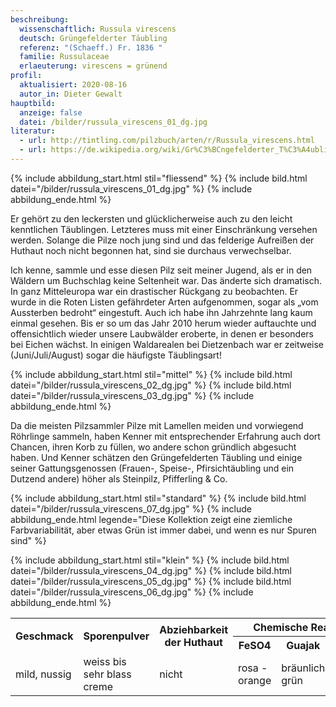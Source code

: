 ```yaml
---
beschreibung:
  wissenschaftlich: Russula virescens
  deutsch: Grüngefelderter Täubling
  referenz: "(Schaeff.) Fr. 1836 "
  familie: Russulaceae
  erlaeuterung: virescens = grünend
profil:
  aktualisiert: 2020-08-16
  autor_in: Dieter Gewalt
hauptbild:
  anzeige: false
  datei: /bilder/russula_virescens_01_dg.jpg
literatur:
  - url: http://tintling.com/pilzbuch/arten/r/Russula_virescens.html
  - url: https://de.wikipedia.org/wiki/Gr%C3%BCngefelderter_T%C3%A4ubling
---
```

{% include abbildung_start.html stil="fliessend" %}
{% include bild.html datei="/bilder/russula_virescens_01_dg.jpg" %}
{% include abbildung_ende.html %}

Er gehört zu den leckersten und glücklicherweise auch zu den leicht kenntlichen Täublingen. Letzteres muss mit einer Einschränkung versehen werden. Solange die Pilze noch jung sind und das felderige Aufreißen der Huthaut noch nicht begonnen hat, sind sie durchaus verwechselbar.

Ich kenne, sammle und esse diesen Pilz seit meiner Jugend, als er in den Wäldern um Buchschlag keine Seltenheit war. Das änderte sich dramatisch. In ganz Mitteleuropa war ein drastischer Rückgang zu beobachten. Er wurde in die Roten Listen gefährdeter Arten aufgenommen, sogar als „vom Aussterben bedroht“ eingestuft. Auch ich habe ihn Jahrzehnte lang kaum einmal gesehen. Bis er so um das Jahr 2010 herum wieder auftauchte und offensichtlich wieder unsere Laubwälder eroberte, in denen er besonders bei Eichen wächst. In einigen Waldarealen bei Dietzenbach war er zeitweise (Juni/Juli/August) sogar die häufigste Täublingsart!

{% include abbildung_start.html stil="mittel" %}
{% include bild.html datei="/bilder/russula_virescens_02_dg.jpg" %}
{% include bild.html datei="/bilder/russula_virescens_03_dg.jpg" %}
{% include abbildung_ende.html %}

Da die meisten Pilzsammler Pilze mit Lamellen meiden und vorwiegend Röhrlinge sammeln, haben Kenner mit entsprechender Erfahrung auch dort Chancen, ihren Korb zu füllen, wo andere schon gründlich abgesucht haben. Und Kenner schätzen den Grüngefelderten Täubling und einige seiner Gattungsgenossen (Frauen-, Speise-, Pfirsichtäubling und ein Dutzend andere) höher als Steinpilz, Pfifferling & Co.

{% include abbildung_start.html stil="standard" %}
{% include bild.html datei="/bilder/russula_virescens_07_dg.jpg" %}
{% include abbildung_ende.html legende="Diese Kollektion zeigt eine ziemliche Farbvariabilität, aber etwas Grün ist immer dabei, und wenn es nur Spuren sind" %}

{% include abbildung_start.html stil="klein" %}
{% include bild.html datei="/bilder/russula_virescens_04_dg.jpg" %}
{% include bild.html datei="/bilder/russula_virescens_05_dg.jpg" %}
{% include bild.html datei="/bilder/russula_virescens_06_dg.jpg" %}
{% include abbildung_ende.html %}

<div class="table-responsive">
  <table class="table taeubling">
    <tr>
      <th rowspan="2">Geschmack</th>
      <th rowspan="2">Sporenpulver</th>
      <th rowspan="2">Abziehbarkeit der Huthaut</th>
      <th colspan="3" class="text-center">Chemische Reaktion</th>
    </tr>
    <tr>
      <th>FeSO4</th>
      <th>Guajak</th>
      <th>Phenol</th>
    </tr>
    <tr>
      <td>mild, nussig</td>
      <td>weiss bis sehr blass creme</td>
      <td>nicht</td>
      <td>rosa - orange</td>
      <td>bräunlich grün</td>
      <td>hell rosa</td>    
    </tr>
  </table>
</div>

